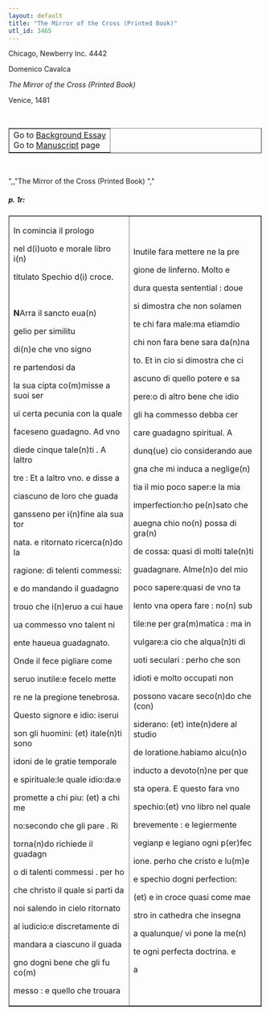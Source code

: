 ```yaml
---
layout: default
title: "The Mirror of the Cross (Printed Book)"
utl_id: 3465
---
```


<p>Chicago, Newberry Inc. 4442</p>
<p style=""margin-left:.25in;"">Domenico Cavalca</p>
<p style=""margin-left:.25in;""><em>The Mirror of the Cross (Printed Book)</em></p>
<p style=""margin-left:.25in;"">Venice, 1481</p>
<p style=""font-size: 0.1em;""> </p>
<table border=""0.5"" cellpadding=""1"" cellspacing=""1"" style=""width: 200px; background-color:#F8F8F8;""><tbody style=""border-color:#ccc""><tr style=""border-color:#ccc""><td>Go to <a href=""https://italian-paleography.library.utoronto.ca/content/about_IP_081"" style=""font-weight:300;"" target=""_blank"">Background Essay</a><br />
			Go to <a href=""https://italian-paleography.library.utoronto.ca/islandora/object/italianpaleography%3AIP_081"" style=""font-weight:300;"" target=""_blank"">Manuscript</a> page</td>
</tr></tbody></table><p> </p>
",,"The Mirror of the Cross (Printed Book)
","
<h5 style=""color:#555;"">p. 1r:</h5>
<table border=""0"" cellpadding=""0"" cellspacing=""0"" style=""width: 697px;"" width=""624""><tbody><tr><td style=""width:312px;"">
<p>In comincia il prologo</p>
<p>nel d(i)uoto e morale libro i(n)</p>
<p>titulato Spechio d(i) croce.</p>
<p> </p>
<p><strong>N</strong>Arra il sancto eua(n)</p>
<p>gelio per similitu</p>
<p>di(n)e che vno signo</p>
<p>re partendosi da</p>
<p>la sua cipta co(m)misse a suoi ser</p>
<p>ui certa pecunia con la quale</p>
<p>faceseno guadagno. Ad vno</p>
<p>diede cinque tale(n)ti . A laltro</p>
<p>tre : Et a laltro vno. e disse a</p>
<p>ciascuno de loro che guada</p>
<p>gansseno per i(n)fine ala sua tor</p>
<p>nata. e ritornato ricerca(n)do la</p>
<p>ragione: di telenti commessi:</p>
<p>e do mandando il guadagno</p>
<p>trouo che i(n)eruo a cui haue</p>
<p>ua commesso vno talent ni</p>
<p>ente haueua guadagnato.</p>
<p>Onde il fece pigliare come</p>
<p>seruo inutile:e fecelo mette</p>
<p>re ne la pregione tenebrosa.</p>
<p>Questo signore e idio: iserui</p>
<p>son gli huomini: (et) itale(n)ti sono</p>
<p>idoni de le gratie temporale</p>
<p>e spirituale:le quale idio:da:e</p>
<p>promette a chi piu: (et) a chi me</p>
<p>no:secondo che gli pare . Ri</p>
<p>torna(n)do richiede il guadagn</p>
<p>o di talenti commessi . per ho</p>
<p>che christo il quale si parti da</p>
<p>noi salendo in cielo ritornato</p>
<p>al iudicio:e discretamente di</p>
<p>mandara a ciascuno il guada</p>
<p>gno dogni bene che gli fu co(m)</p>
<p>messo : e quello che trouara</p>
</td>
<td style=""width:312px;"">
<p>Inutile fara mettere ne la pre</p>
<p>gione de linferno. Molto e</p>
<p>dura questa sentential : doue</p>
<p>si dimostra che non solamen</p>
<p>te chi fara male:ma etiamdio</p>
<p>chi non fara bene sara da(n)na</p>
<p>to. Et in cio si dimostra che ci</p>
<p>ascuno di quello potere e sa</p>
<p>pere:o di altro bene che idio</p>
<p>gli ha commesso debba cer</p>
<p>care guadagno spiritual. A</p>
<p>dunq(ue) cio considerando aue</p>
<p>gna che mi induca a neglige(n)</p>
<p>tia il mio poco saper:e la mia</p>
<p>imperfection:ho pe(n)sato che</p>
<p>auegna chio no(n) possa di gra(n)</p>
<p>de cossa: quasi di molti tale(n)ti</p>
<p>guadagnare. Alme(n)o del mio</p>
<p>poco sapere:quasi de vno ta</p>
<p>lento vna opera fare : no(n) sub</p>
<p>tile:ne per gra(m)matica : ma in</p>
<p>vulgare:a cio che alqua(n)ti di</p>
<p>uoti seculari : perho che son</p>
<p>idioti e molto occupati non</p>
<p>possono vacare seco(n)do che (con)</p>
<p>siderano: (et) inte(n)dere al studio</p>
<p>de loratione.habiamo alcu(n)o</p>
<p>inducto a devoto(n)ne per que</p>
<p>sta opera. E questo fara vno</p>
<p>spechio:(et) vno libro nel quale</p>
<p>brevemente : e legiermente</p>
<p>vegianp e legiano ogni p(er)fec</p>
<p>ione. perho che cristo e lu(m)e</p>
<p>e spechio dogni perfection:</p>
<p>(et) e in croce quasi come mae</p>
<p>stro in cathedra che insegna</p>
<p>a qualunque/ vi pone la me(n)</p>
<p>te ogni perfecta doctrina. e</p>
<p style=""margin-left:89.25pt;"">a</p>
</td>
</tr></tbody></table>
